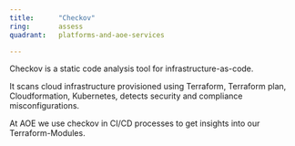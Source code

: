 ```yaml
---
title:      "Checkov"
ring:       assess
quadrant:   platforms-and-aoe-services

---
```


Checkov is a static code analysis tool for infrastructure-as-code.

It scans cloud infrastructure provisioned using Terraform, Terraform plan, Cloudformation, Kubernetes, detects security and compliance misconfigurations.

At AOE we use checkov in CI/CD processes to get insights into our Terraform-Modules.